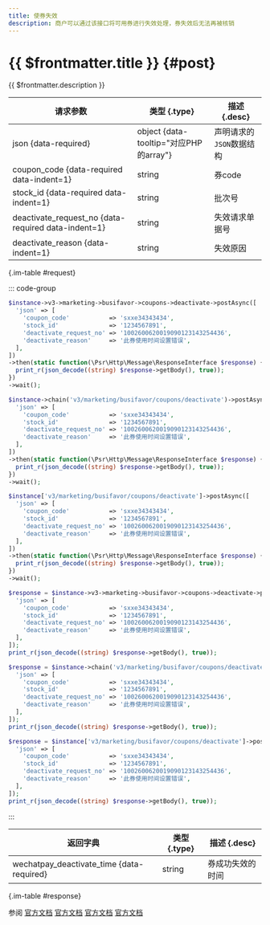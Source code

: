 ```yaml
---
title: 使券失效
description: 商户可以通过该接口将可用券进行失效处理，券失效后无法再被核销
---
```


# {{ $frontmatter.title }} {#post}

{{ $frontmatter.description }}

| 请求参数 | 类型 {.type} | 描述 {.desc}
| --- | --- | ---
| json {data-required} | object {data-tooltip="对应PHP的array"} | 声明请求的`JSON`数据结构
| coupon_code {data-required data-indent=1} | string | 券code
| stock_id {data-required data-indent=1} | string | 批次号
| deactivate_request_no {data-required data-indent=1} | string | 失效请求单据号
| deactivate_reason {data-indent=1} | string | 失效原因

{.im-table #request}

::: code-group

```php [异步纯链式]
$instance->v3->marketing->busifavor->coupons->deactivate->postAsync([
  'json' => [
    'coupon_code'           => 'sxxe34343434',
    'stock_id'              => '1234567891',
    'deactivate_request_no' => '1002600620019090123143254436',
    'deactivate_reason'     => '此券使用时间设置错误',
  ],
])
->then(static function(\Psr\Http\Message\ResponseInterface $response) {
  print_r(json_decode((string) $response->getBody(), true));
})
->wait();
```

```php [异步声明式]
$instance->chain('v3/marketing/busifavor/coupons/deactivate')->postAsync([
  'json' => [
    'coupon_code'           => 'sxxe34343434',
    'stock_id'              => '1234567891',
    'deactivate_request_no' => '1002600620019090123143254436',
    'deactivate_reason'     => '此券使用时间设置错误',
  ],
])
->then(static function(\Psr\Http\Message\ResponseInterface $response) {
  print_r(json_decode((string) $response->getBody(), true));
})
->wait();
```

```php [异步属性式]
$instance['v3/marketing/busifavor/coupons/deactivate']->postAsync([
  'json' => [
    'coupon_code'           => 'sxxe34343434',
    'stock_id'              => '1234567891',
    'deactivate_request_no' => '1002600620019090123143254436',
    'deactivate_reason'     => '此券使用时间设置错误',
  ],
])
->then(static function(\Psr\Http\Message\ResponseInterface $response) {
  print_r(json_decode((string) $response->getBody(), true));
})
->wait();
```

```php [同步纯链式]
$response = $instance->v3->marketing->busifavor->coupons->deactivate->post([
  'json' => [
    'coupon_code'           => 'sxxe34343434',
    'stock_id'              => '1234567891',
    'deactivate_request_no' => '1002600620019090123143254436',
    'deactivate_reason'     => '此券使用时间设置错误',
  ],
]);
print_r(json_decode((string) $response->getBody(), true));
```

```php [同步声明式]
$response = $instance->chain('v3/marketing/busifavor/coupons/deactivate')->post([
  'json' => [
    'coupon_code'           => 'sxxe34343434',
    'stock_id'              => '1234567891',
    'deactivate_request_no' => '1002600620019090123143254436',
    'deactivate_reason'     => '此券使用时间设置错误',
  ],
]);
print_r(json_decode((string) $response->getBody(), true));
```

```php [同步属性式]
$response = $instance['v3/marketing/busifavor/coupons/deactivate']->post([
  'json' => [
    'coupon_code'           => 'sxxe34343434',
    'stock_id'              => '1234567891',
    'deactivate_request_no' => '1002600620019090123143254436',
    'deactivate_reason'     => '此券使用时间设置错误',
  ],
]);
print_r(json_decode((string) $response->getBody(), true));
```

:::

| 返回字典 | 类型 {.type} | 描述 {.desc}
| --- | --- | ---
| wechatpay_deactivate_time {data-required} | string | 券成功失效的时间

{.im-table #response}

参阅 [官方文档](https://pay.weixin.qq.com/doc/v3/merchant/4012465890) [官方文档](https://pay.weixin.qq.com/doc/v3/partner/4012465924) [官方文档](https://pay.weixin.qq.com/doc/v3/merchant/4015716887) [官方文档](https://pay.weixin.qq.com/doc/v3/merchant/4015717499)
